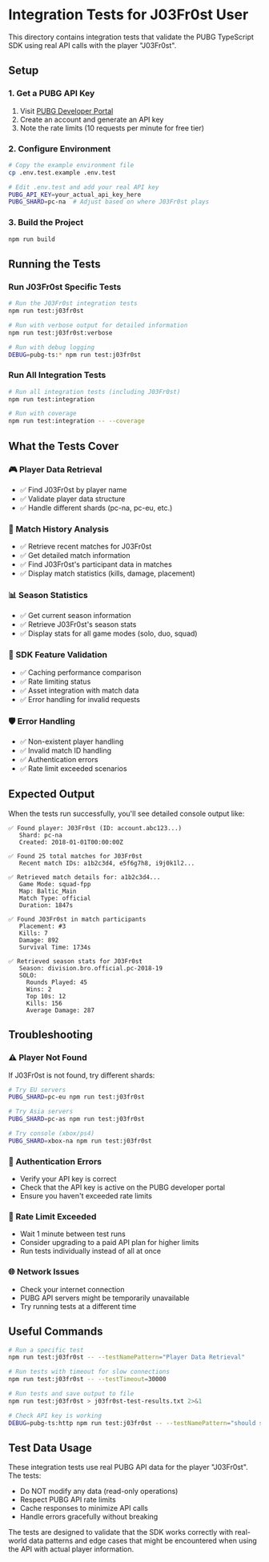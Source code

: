 # Integration Tests for J03Fr0st User

This directory contains integration tests that validate the PUBG TypeScript SDK using real API calls with the player "J03Fr0st".

## Setup

### 1. Get a PUBG API Key
1. Visit [PUBG Developer Portal](https://developer.pubg.com)
2. Create an account and generate an API key
3. Note the rate limits (10 requests per minute for free tier)

### 2. Configure Environment
```bash
# Copy the example environment file
cp .env.test.example .env.test

# Edit .env.test and add your real API key
PUBG_API_KEY=your_actual_api_key_here
PUBG_SHARD=pc-na  # Adjust based on where J03Fr0st plays
```

### 3. Build the Project
```bash
npm run build
```

## Running the Tests

### Run J03Fr0st Specific Tests
```bash
# Run the J03Fr0st integration tests
npm run test:j03fr0st

# Run with verbose output for detailed information
npm run test:j03fr0st:verbose

# Run with debug logging
DEBUG=pubg-ts:* npm run test:j03fr0st
```

### Run All Integration Tests
```bash
# Run all integration tests (including J03Fr0st)
npm run test:integration

# Run with coverage
npm run test:integration -- --coverage
```

## What the Tests Cover

### 🎮 Player Data Retrieval
- ✅ Find J03Fr0st by player name
- ✅ Validate player data structure
- ✅ Handle different shards (pc-na, pc-eu, etc.)

### 🎯 Match History Analysis
- ✅ Retrieve recent matches for J03Fr0st
- ✅ Get detailed match information
- ✅ Find J03Fr0st's participant data in matches
- ✅ Display match statistics (kills, damage, placement)

### 📊 Season Statistics
- ✅ Get current season information
- ✅ Retrieve J03Fr0st's season stats
- ✅ Display stats for all game modes (solo, duo, squad)

### 🔧 SDK Feature Validation
- ✅ Caching performance comparison
- ✅ Rate limiting status
- ✅ Asset integration with match data
- ✅ Error handling for invalid requests

### 🛡️ Error Handling
- ✅ Non-existent player handling
- ✅ Invalid match ID handling
- ✅ Authentication errors
- ✅ Rate limit exceeded scenarios

## Expected Output

When the tests run successfully, you'll see detailed console output like:

```
✅ Found player: J03Fr0st (ID: account.abc123...)
   Shard: pc-na
   Created: 2018-01-01T00:00:00Z

✅ Found 25 total matches for J03Fr0st
   Recent match IDs: a1b2c3d4, e5f6g7h8, i9j0k1l2...

✅ Retrieved match details for: a1b2c3d4...
   Game Mode: squad-fpp
   Map: Baltic_Main
   Match Type: official
   Duration: 1847s

✅ Found J03Fr0st in match participants
   Placement: #3
   Kills: 7
   Damage: 892
   Survival Time: 1734s

✅ Retrieved season stats for J03Fr0st
   Season: division.bro.official.pc-2018-19
   SOLO:
     Rounds Played: 45
     Wins: 2
     Top 10s: 12
     Kills: 156
     Average Damage: 287
```

## Troubleshooting

### ⚠️ Player Not Found
If J03Fr0st is not found, try different shards:
```bash
# Try EU servers
PUBG_SHARD=pc-eu npm run test:j03fr0st

# Try Asia servers  
PUBG_SHARD=pc-as npm run test:j03fr0st

# Try console (xbox/ps4)
PUBG_SHARD=xbox-na npm run test:j03fr0st
```

### 🔑 Authentication Errors
- Verify your API key is correct
- Check that the API key is active on the PUBG developer portal
- Ensure you haven't exceeded rate limits

### 🚫 Rate Limit Exceeded
- Wait 1 minute between test runs
- Consider upgrading to a paid API plan for higher limits
- Run tests individually instead of all at once

### 🌐 Network Issues
- Check your internet connection
- PUBG API servers might be temporarily unavailable
- Try running tests at a different time

## Useful Commands

```bash
# Run a specific test
npm run test:j03fr0st -- --testNamePattern="Player Data Retrieval"

# Run tests with timeout for slow connections
npm run test:j03fr0st -- --testTimeout=30000

# Run tests and save output to file
npm run test:j03fr0st > j03fr0st-test-results.txt 2>&1

# Check API key is working
DEBUG=pubg-ts:http npm run test:j03fr0st -- --testNamePattern="should successfully find"
```

## Test Data Usage

These integration tests use real PUBG API data for the player "J03Fr0st". The tests:
- Do NOT modify any data (read-only operations)
- Respect PUBG API rate limits
- Cache responses to minimize API calls
- Handle errors gracefully without breaking

The tests are designed to validate that the SDK works correctly with real-world data patterns and edge cases that might be encountered when using the API with actual player information.